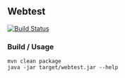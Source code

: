 ## Webtest
[![Build Status](https://travis-ci.org/novomind-ishop/webtest.svg?branch=master)](https://travis-ci.org/novomind-ishop/webtest)

### Build / Usage
```
mvn clean package
java -jar target/webtest.jar --help
```
